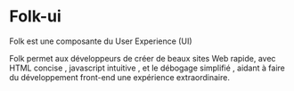 # Folk-ui
Folk est une composante du User Experience (UI)


Folk permet aux développeurs de créer de beaux sites Web rapide, avec HTML concise , javascript intuitive  , et le débogage simplifié , aidant à faire du développement front-end une expérience extraordinaire.
